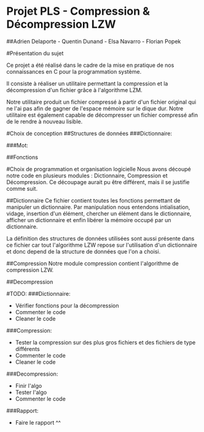 # Projet PLS - Compression & Décompression LZW
##Adrien Delaporte - Quentin Dunand - Elsa Navarro - Florian Popek


#Présentation du sujet

Ce projet a été réalisé dans le cadre de la mise en pratique de nos connaissances en C pour la programmation système.

Il consiste à réaliser un utilitaire permettant la compression et la décompression d'un fichier grâce à l'algorithme LZM.

Notre utilitaire produit un fichier compressé à partir d'un fichier original qui ne l'ai pas afin de gagner de l'espace mémoire sur le dique dur. Notre utilitaire est également capable de décompresser un fichier compressé afin de le rendre à nouveau lisible.

#Choix de conception
##Structures de données
###Dictionnaire:

###Mot:


##Fonctions



#Choix de programmation et organisation logicielle
Nous avons découpé notre code en plusieurs modules : Dictionnaire, Compression et Décompression. Ce découpage aurait pu être différent, mais il se justifie comme suit.

##Dictionnaire
Ce fichier contient toutes les fonctions permettant de manipuler un dictionnaire. Par manipulation nous entendons intialisation, vidage, insertion d'un élément, chercher un élément dans le dictionnaire, afficher un dictionnaire et enfin libérer la mémoire occupé par un dictionnaire.

La définition des structures de données utilisées sont aussi présente dans ce fichier car tout l'algorithme LZW repose sur l'utilisation d'un dictionnaire et donc depend de la structure de données que l'on a choisi.

##Compression
Notre module compression contient l'algorithme de compression LZW.

##Decompression


#TODO:
###Dictionnaire:
- Vérifier fonctions pour la décompression
- Commenter le code
- Cleaner le code


###Compression:
- Tester la compression sur des plus gros fichiers et des fichiers de type différents
- Commenter le code
- Cleaner le code

###Decompression:
- Finir l'algo
- Tester l'algo
- Commenter le code


###Rapport:
- Faire le rapport ^^
